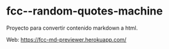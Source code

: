 # fcc--random-quotes-machine

Proyecto para convertir contenido markdown a html. 

Web: https://fcc-md-previewer.herokuapp.com/
